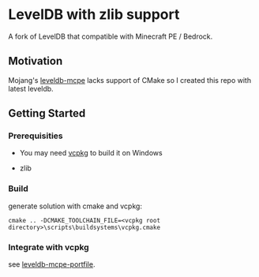 # LevelDB with zlib support

A fork of LevelDB that compatible with Minecraft PE / Bedrock.

## Motivation

Mojang's [leveldb-mcpe](https://github.com/Mojang/leveldb-mcpe) lacks support of CMake so I created this repo with latest leveldb.

## Getting Started

### Prerequisities

* You may need [vcpkg](https://github.com/microsoft/vcpkg) to build it on Windows

* zlib

### Build

generate solution with cmake and vcpkg:

```
cmake .. -DCMAKE_TOOLCHAIN_FILE=<vcpkg root directory>\scripts\buildsystems\vcpkg.cmake
```

### Integrate with vcpkg

see [leveldb-mcpe-portfile](https://github.com/jasper-wan/leveldb-mcpe-portfile).
